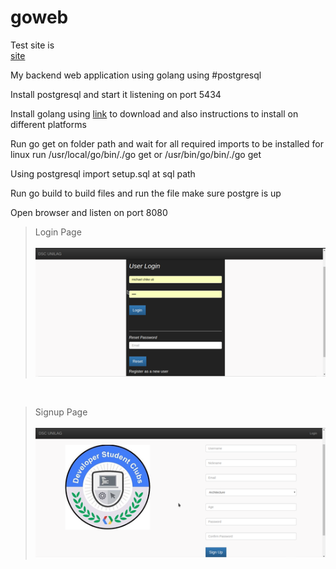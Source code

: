# goweb
Test site is<br>
<a href="https://dsctest.herokuapp.com" rel="nofollow">site</a>


My backend web application using golang using #postgresql

Install postgresql and start it listening on port 5434

Install golang using <a href="https://golang.org/dl/">link</a> to download and also instructions to install on different platforms

Run go get on folder path and wait for all required imports to be installed for linux run /usr/local/go/bin/./go get or /usr/bin/go/bin/./go get

Using postgresql import setup.sql at sql path

Run go build to build files and run the file make sure postgre is up

Open browser and listen on port 8080

> Login Page <br><br>
> <img src="https://github.com/UMichael/goweb/blob/master/media/login.png"/>
<br>

> Signup Page<br><br>
> <img src="https://github.com/UMichael/goweb/blob/master/media/signup.png"/>
